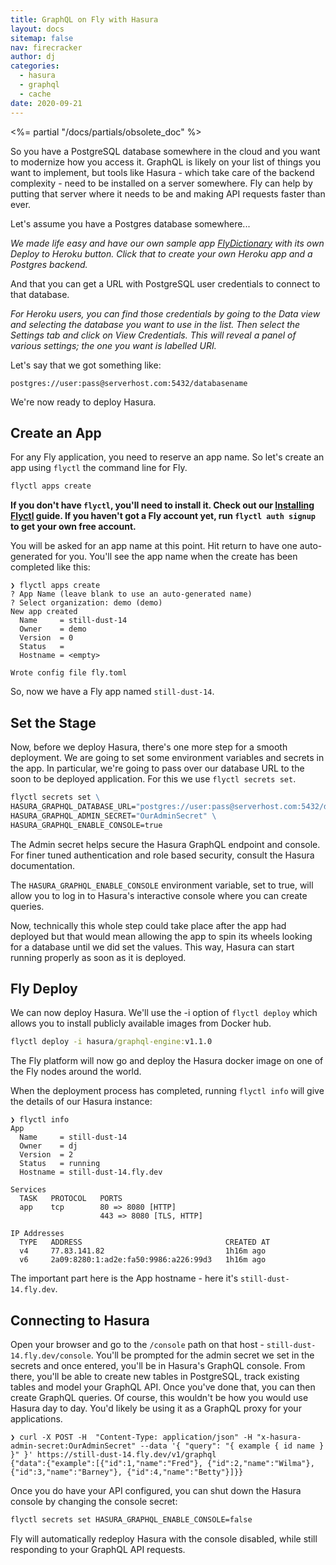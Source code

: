 ```yaml
---
title: GraphQL on Fly with Hasura
layout: docs
sitemap: false
nav: firecracker
author: dj
categories:
  - hasura
  - graphql
  - cache
date: 2020-09-21
---
```


<%= partial "/docs/partials/obsolete_doc" %>

So you have a PostgreSQL database somewhere in the cloud and you want to modernize how you access it. GraphQL is likely on your list of things you want to implement, but tools like Hasura - which take care of the backend complexity - need to be installed on a server somewhere. Fly can help by putting that server where it needs to be and making API requests faster than ever.

Let's assume you have a Postgres database somewhere...

_We made life easy and have our own sample app [FlyDictionary](https://github.com/fly-apps/flydictionary) with its own Deploy to Heroku button. Click that to create your own Heroku app and a Postgres backend._

And that you can get a URL with PostgreSQL user credentials to connect to that database.

_For Heroku users, you can find those credentials by going to the Data view and selecting the database you want to use in the list. Then select the *Settings* tab and click on *View Credentials*. This will reveal a panel of various settings; the one you want is labelled *URI*._

Let's say that we got something like:

```
postgres://user:pass@serverhost.com:5432/databasename
```

We're now ready to deploy Hasura.

## Create an App

For any Fly application, you need to reserve an app name. So let's create an app using `flyctl` the command line for Fly.

```cmd
flyctl apps create
```

**If you don't have `flyctl`, you'll need to install it. Check out our [Installing Flyctl](/docs/flyctl/installing/) guide. If you haven't got a Fly account yet, run `flyctl auth signup` to get your own free account.**

You will be asked for an app name at this point. Hit return to have one auto-generated for you. You'll see the app name when the create has been completed like this:

```
❯ flyctl apps create
? App Name (leave blank to use an auto-generated name)
? Select organization: demo (demo)
New app created
  Name     = still-dust-14
  Owner    = demo
  Version  = 0
  Status   =
  Hostname = <empty>

Wrote config file fly.toml
```

So, now we have a Fly app named `still-dust-14`.

## Set the Stage

Now, before we deploy Hasura, there's one more step for a smooth deployment. We are going to set some environment variables and secrets in the app. In particular, we're going to pass over our database URL to the soon to be deployed application. For this we use `flyctl secrets set`.

```cmd
flyctl secrets set \
HASURA_GRAPHQL_DATABASE_URL="postgres://user:pass@serverhost.com:5432/databasename" \
HASURA_GRAPHQL_ADMIN_SECRET="OurAdminSecret" \
HASURA_GRAPHQL_ENABLE_CONSOLE=true
```

The Admin secret helps secure the Hasura GraphQL endpoint and console. For finer tuned authentication and role based security, consult the Hasura documentation.

The `HASURA_GRAPHQL_ENABLE_CONSOLE` environment variable, set to true, will allow you to log in to Hasura's interactive console where you can create queries.

Now, technically this whole step could take place after the app had deployed but that would mean allowing the app to spin its wheels looking for a database until we did set the values. This way, Hasura can start running properly as soon as it is deployed.

## Fly Deploy

We can now deploy Hasura. We'll use the -i option of `flyctl deploy` which allows you to install publicly available images from Docker hub.

```cmd
flyctl deploy -i hasura/graphql-engine:v1.1.0
```

The Fly platform will now go and deploy the Hasura docker image on one of the Fly nodes around the world.

When the deployment process has completed, running `flyctl info` will give the details of our Hasura instance:

```
❯ flyctl info
App
  Name     = still-dust-14
  Owner    = dj
  Version  = 2
  Status   = running
  Hostname = still-dust-14.fly.dev

Services
  TASK   PROTOCOL   PORTS
  app    tcp        80 => 8080 [HTTP]
                    443 => 8080 [TLS, HTTP]

IP Addresses
  TYPE   ADDRESS                                CREATED AT
  v4     77.83.141.82                           1h16m ago
  v6     2a09:8280:1:ad2e:fa50:9986:a226:99d3   1h16m ago
```

The important part here is the App hostname - here it's `still-dust-14.fly.dev`.

## Connecting to Hasura

Open your browser and go to the `/console` path on that host - `still-dust-14.fly.dev/console`. You'll be prompted for the admin secret we set in the secrets and once entered, you'll be in Hasura's GraphQL console. From there, you'll be able to create new tables in PostgreSQL, track existing tables and model your GraphQL API. Once you've done that, you can then create GraphQL queries. Of course, this wouldn't be how you would use Hasura day to day. You'd likely be using it as a GraphQL proxy for your applications. 

```
❯ curl -X POST -H  "Content-Type: application/json" -H "x-hasura-admin-secret:OurAdminSecret" --data '{ "query": "{ example { id name } }" }' https://still-dust-14.fly.dev/v1/graphql
{"data":{"example":[{"id":1,"name":"Fred"}, {"id":2,"name":"Wilma"}, {"id":3,"name":"Barney"}, {"id":4,"name":"Betty"}]}}
```

Once you do have your API configured, you can shut down the Hasura console by changing the console secret:

```cmd
flyctl secrets set HASURA_GRAPHQL_ENABLE_CONSOLE=false
```

Fly will automatically redeploy Hasura with the console disabled, while still responding to your GraphQL API requests.













